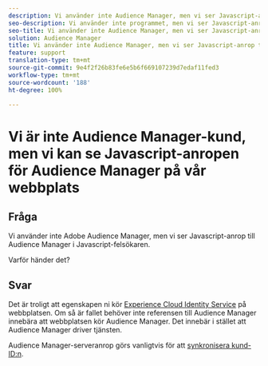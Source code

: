 ```yaml
---
description: Vi använder inte Audience Manager, men vi ser Javascript-anrop till Audience Manager i Javascript-felsökaren – varför?
seo-description: Vi använder inte programmet, men vi ser Javascript-anrop från Audience Manager i Javascript-felsökaren – varför?
seo-title: Vi använder inte Audience Manager, men vi ser Javascript-anrop till Audience Manager i Javascript-felsökaren – varför?
solution: Audience Manager
title: Vi använder inte Audience Manager, men vi ser Javascript-anrop till Audience Manager i Javascript-felsökaren – varför?
feature: support
translation-type: tm+mt
source-git-commit: 9e4f2f26b83fe6e5b6f669107239d7edaf11fed3
workflow-type: tm+mt
source-wordcount: '188'
ht-degree: 100%

---
```



# Vi är inte Audience Manager-kund, men vi kan se Javascript-anropen för Audience Manager på vår webbplats

## Fråga

Vi använder inte Adobe Audience Manager, men vi ser Javascript-anrop till Audience Manager i Javascript-felsökaren.

Varför händer det?

## Svar

Det är troligt att egenskapen ni kör [Experience Cloud Identity Service](https://docs.adobe.com/content/help/sv-SE/id-service/using/home.html) på webbplatsen. Om så är fallet behöver inte referensen till Audience Manager innebära att webbplatsen kör Audience Manager. Det innebär i stället att Audience Manager driver tjänsten.

Audience Manager-serveranrop görs vanligtvis för att [synkronisera kund-ID:n](https://docs.adobe.com/content/help/sv-SE/id-service/using/id-service-api/methods/setcustomerids.html).
